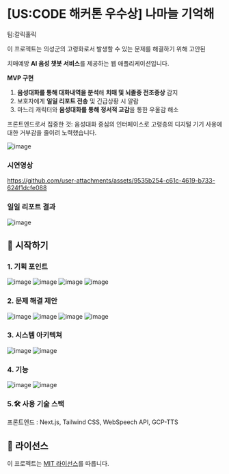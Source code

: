 # [US:CODE 해커톤 우수상] 나마늘 기억해
팀:갈릭홀릭 

이 프로젝트는 의성군의 고령화로서 발생할 수 있는 문제를 해결하기 위해 고안된

치매예방 **AI 음성 챗봇 서비스**를 제공하는 웹 애플리케이션입니다.

**MVP 구현**
1. **음성대화를 통해 대화내역을 분석**해 **치매 및 뇌졸중 전조증상** 감지
2. 보호자에게 **일일 리포트 전송** 및 긴급상황 시 알람
3. 마느리 캐릭터와 **음성대화를 통해 정서적 교감**을 통한 우울감 해소

프론트엔드로서 집중한 것:
음성대화 중심의 인터페이스로 고령층의 디지털 기기 사용에 대한 거부감을 줄이려 노력했습니다.

![image](https://github.com/user-attachments/assets/7c0c15d6-3480-4bb6-bfe8-b8144a6e2402)

### 시연영상


https://github.com/user-attachments/assets/9535b254-c61c-4619-b733-624f1dcfe088

### 일일 리포트 결과
![image](https://github.com/user-attachments/assets/bc443db5-85e7-4930-807a-66bea9b77100)

## 🚀 시작하기

### 1. 기획 포인트
![image](https://github.com/user-attachments/assets/a8417421-7393-4f09-83f1-8954c6446725)
![image](https://github.com/user-attachments/assets/a1215977-0dd6-4bd0-a4a9-3710758bb370)
![image](https://github.com/user-attachments/assets/652751fe-b257-4c77-bf38-3d0bd7878c4d)
![image](https://github.com/user-attachments/assets/c2f756d3-51ff-4e13-bf60-b1f747059be4)

### 2. 문제 해결 제안
![image](https://github.com/user-attachments/assets/d099e071-373a-4886-8ee6-2b5152c28d9e)
![image](https://github.com/user-attachments/assets/ba8f51ee-d07b-42d9-8923-99600ffcacc8)
![image](https://github.com/user-attachments/assets/f960d40f-274e-45d3-afef-263e3b4d150a)
![image](https://github.com/user-attachments/assets/0250db3a-db03-444c-9baa-baedc99d2a53)

### 3. 시스템 아키텍쳐
![image](https://github.com/user-attachments/assets/f5208780-0194-4912-af43-1ef8bd64e6b3)
![image](https://github.com/user-attachments/assets/c7ea8fa8-f96a-416b-bc48-a5dc5b065819)

### 4. 기능
![image](https://github.com/user-attachments/assets/6764ce30-cf6a-443d-92f7-dbda9870dff5)
![image](https://github.com/user-attachments/assets/be1cb275-4cb2-4866-8379-d510800eeb9e)

### 5.🛠 사용 기술 스택
프론트엔드 : Next.js, Tailwind CSS, WebSpeech API, GCP-TTS

## 📄 라이선스

이 프로젝트는 [MIT 라이선스](./LICENSE)를 따릅니다.
